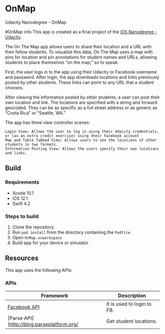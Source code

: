 # OnMap
Udacity Nanodegree - OnMap

#OnMap info
This app is created as a final project of the [iOS Nanodegree - Udacity](https://www.udacity.com/course/ios-developer-nanodegree--nd003).

The On The Map app allows users to share their location and a URL with their fellow students. To visualize this data, On The Map uses a map with pins for location and pin annotations for student names and URLs, allowing students to place themselves “on the map,” so to speak. 

First, the user logs in to the app using their Udacity or Facebook username and password. After login, the app downloads locations and links previously posted by other students. These links can point to any URL that a student chooses. 

After viewing the information posted by other students, a user can post their own location and link. The locations are specified with a string and forward geocoded. They can be as specific as a full street address or as generic as “Costa Rica” or “Seattle, WA.”

The app has three view controller scenes:

    Login View: Allows the user to log in using their Udacity credentials, or (as an extra credit exercise) using their Facebook account
    Map and Table Tabbed View: Allows users to see the locations of other students in two formats.  
    Information Posting View: Allows the users specify their own locations and links. 

## Build
### Requirements
* Xcode 10.1
* iOS 12.1
* Swift 4.2

### Steps to build
1. Clone the repository.
2. Run `pod install` from the directory containing the `Podfile`.
1. Open `OnMap.xcworkspace`
5. Build app for your device or simulator


## Resources
This app uses the following APIs:

### APIs
| Framework | Description |
| --- | --- |
| [Facebook API](https://developers.facebook.com/docs/facebook-login/ios) | It is used to login to FB. |
| [Parse API](http://blog.parseplatform.org/ | Get student locations. |

